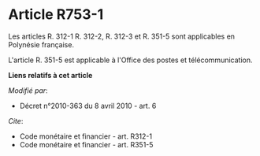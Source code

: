 # Article R753-1

Les articles R. 312-1 R. 312-2, R. 312-3 et R. 351-5 sont applicables en Polynésie française.

L'article R. 351-5 est applicable à l'Office des postes et télécommunication.

**Liens relatifs à cet article**

_Modifié par_:

  - Décret n°2010-363 du 8 avril 2010 - art. 6

_Cite_:

  - Code monétaire et financier - art. R312-1
  - Code monétaire et financier - art. R351-5
